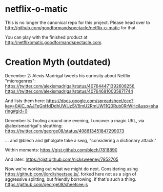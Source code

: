 netflix-o-matic
===============

This is no longer the canonical repo for this project. Please head over to http://github.com/goodformandspectacle/netflix-o-matic for that.

You can play with the finished product at http://netflixomatic.goodformandspectacle.com.

Creation Myth (outdated)
=============

December 2:
Alexis Madrigal tweets his curiosity about Netflix "microgenres":
https://twitter.com/alexismadrigal/status/407644471392608256, 
https://twitter.com/alexismadrigal/status/407646810035871744

And lists them here:
https://docs.google.com/spreadsheet/ccc?key=0AlC_pAJFqGnHdDdhUWUzSV9mU2RmUW11Q0Rub0RrWHc&usp=sharing#gid=0

December 5:
Tooling around one evening, I uncover a magic URL, via @alexismadrigal's sleuthing:
https://twitter.com/george08/status/408813451847299073

... and @blech and @holgate take a swig, "considering a dictionary attack."

Within moments:
https://gist.github.com/blech/7818890

And later:
https://gist.github.com/nicksweeney/7852705

Now we're working out what we might do next. Considering using https://github.com/jlord/sheetsee.js/, forked here not as a sign of aggressive splitting, but friendly borrowing, if that's such a thing. https://github.com/george08/sheetsee.js

